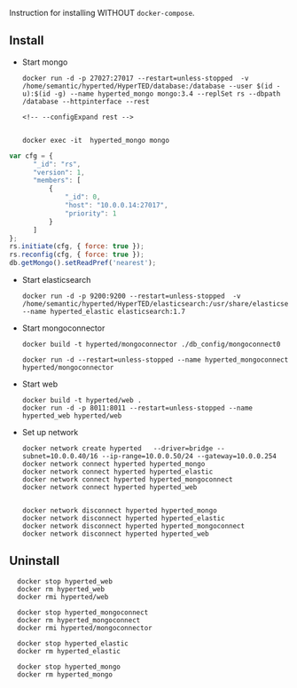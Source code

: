 Instruction for installing WITHOUT `docker-compose`.

## Install


- Start mongo

      docker run -d -p 27027:27017 --restart=unless-stopped  -v /home/semantic/hyperted/HyperTED/database:/database --user $(id -u):$(id -g) --name hyperted_mongo mongo:3.4 --replSet rs --dbpath /database --httpinterface --rest

      <!-- --configExpand rest -->


      docker exec -it  hyperted_mongo mongo

```js
var cfg = {
      "_id": "rs",
      "version": 1,
      "members": [
          {
              "_id": 0,
              "host": "10.0.0.14:27017",
              "priority": 1
          }
      ]
};
rs.initiate(cfg, { force: true });
rs.reconfig(cfg, { force: true });
db.getMongo().setReadPref('nearest');
```

- Start elasticsearch

      docker run -d -p 9200:9200 --restart=unless-stopped  -v /home/semantic/hyperted/HyperTED/elasticsearch:/usr/share/elasticsearch/data --name hyperted_elastic elasticsearch:1.7


- Start mongoconnector

      docker build -t hyperted/mongoconnector ./db_config/mongoconnect0

      docker run -d --restart=unless-stopped --name hyperted_mongoconnect hyperted/mongoconnector


- Start web

      docker build -t hyperted/web .
      docker run -d -p 8011:8011 --restart=unless-stopped --name hyperted_web hyperted/web


- Set up network

      docker network create hyperted   --driver=bridge --subnet=10.0.0.40/16 --ip-range=10.0.0.50/24 --gateway=10.0.0.254
      docker network connect hyperted hyperted_mongo
      docker network connect hyperted hyperted_elastic
      docker network connect hyperted hyperted_mongoconnect
      docker network connect hyperted hyperted_web


      docker network disconnect hyperted hyperted_mongo
      docker network disconnect hyperted hyperted_elastic
      docker network disconnect hyperted hyperted_mongoconnect
      docker network disconnect hyperted hyperted_web

## Uninstall

      docker stop hyperted_web
      docker rm hyperted_web
      docker rmi hyperted/web

      docker stop hyperted_mongoconnect
      docker rm hyperted_mongoconnect
      docker rmi hyperted/mongoconnector

      docker stop hyperted_elastic
      docker rm hyperted_elastic

      docker stop hyperted_mongo
      docker rm hyperted_mongo
